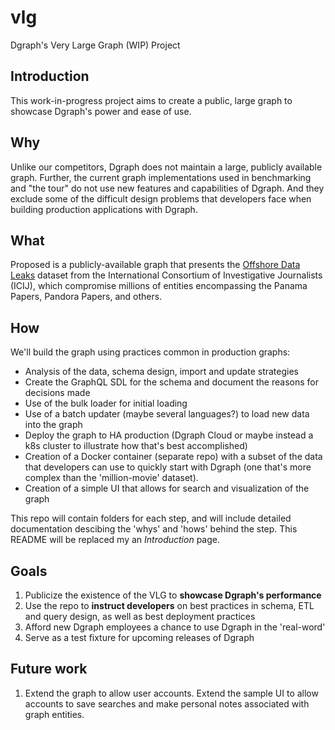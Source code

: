 # vlg
Dgraph's Very Large Graph (WIP) Project

## Introduction
This work-in-progress project aims to create a public, large graph to showcase Dgraph's power and ease of use.

## Why
Unlike our competitors, Dgraph does not maintain a large, publicly available graph. Further, the current graph implementations used in benchmarking and "the tour" do not use new features and capabilities of Dgraph. And they exclude some of the difficult design problems that developers face when building production applications with Dgraph.

## What
Proposed is a publicly-available graph that presents the [Offshore Data Leaks](https://offshoreleaks.icij.org/) dataset from the International Consortium of Investigative Journalists (ICIJ), which compromise millions of entities encompassing the Panama Papers, Pandora Papers, and others.

## How
We'll build the graph using practices common in production graphs:

* Analysis of the data, schema design, import and update strategies
* Create the GraphQL SDL for the schema and document the reasons for decisions made
* Use of the bulk loader for initial loading
* Use of a batch updater (maybe several languages?) to load new data into the graph
* Deploy the graph to HA production (Dgraph Cloud or maybe instead a k8s cluster to illustrate how that's best accomplished)
* Creation of a Docker container (separate repo) with a subset of the data that developers can use to quickly start with Dgraph (one that's more complex than the 'million-movie' dataset).
* Creation of a simple UI that allows for search and visualization of the graph

This repo will contain folders for each step, and will include detailed documentation descibing the 'whys' and 'hows' behind the step. This README will be replaced my an _Introduction_ page.

## Goals

1. Publicize the existence of the VLG to **showcase Dgraph's performance**
2. Use the repo to **instruct developers** on best practices in schema, ETL and query design, as well as best deployment practices
3. Afford new Dgraph employees a chance to use Dgraph in the 'real-word'
4. Serve as a test fixture for upcoming releases of Dgraph

## Future work

1. Extend the graph to allow user accounts. Extend the sample UI to allow accounts to save searches and make personal notes associated with graph entities.
